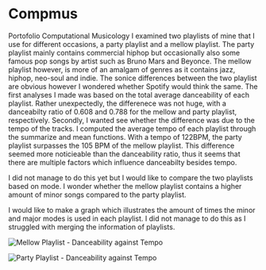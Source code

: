 # Compmus
Portofolio Computational Musicology
I examined two playlists of mine that I use for different occasions, a party playlist and a mellow playlist. The party playlist mainly contains commercial hiphop but occasionally also some famous pop songs by artist such as Bruno Mars and Beyonce. The mellow playlist however, is more of an amalgam of genres as it contains jazz, hiphop, neo-soul and indie.
The sonice differences between the two playlist are obvious however I wondered whether Spotify would think the same. The first analyses I made was based on the total average danceability of each playlist. Rather unexpectedly, the differenece was not huge, with a danceabilty ratio of 0.608 and 0.788 for the mellow and party playlist, respectively.
Secondly, I wanted see whether the difference was due to the tempo of the tracks. I computed the average tempo of each playlist through the summarize and mean functions. With a tempo of 122BPM, the party playlist surpasses the 105 BPM of the mellow playlist. This difference seemed more noticieable than the danceability ratio, thus it seems that there are multiple factors which influence danceabilty besides tempo.

I did not manage to do this yet but I would like to compare the two playlists based on mode. I wonder whether the mellow playlist contains a higher amount of minor songs compared to the party playlist.

I would like to make a graph which illustrates the amount of times the minor and major modes is used in each playlist. I did not manage to do this as I struggled with merging the information of playlists. 

![Mellow Playlist - Danceability against Tempo](https://user-images.githubusercontent.com/60702888/74107490-168dc980-4b71-11ea-9184-05266f744ddd.png)

![Party Playlist - Danceability against Tempo](https://user-images.githubusercontent.com/60702888/74107491-17266000-4b71-11ea-849c-9e85cccbe6ea.png)
